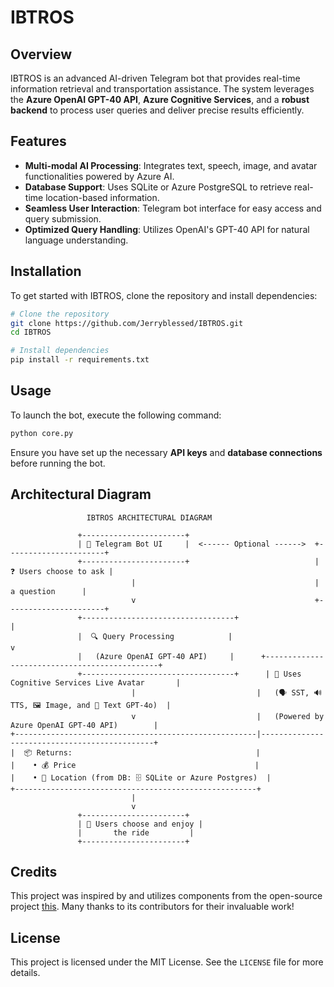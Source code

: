 # IBTROS

## Overview
IBTROS is an advanced AI-driven Telegram bot that provides real-time information retrieval and transportation assistance. The system leverages the **Azure OpenAI GPT-40 API**, **Azure Cognitive Services**, and a **robust backend** to process user queries and deliver precise results efficiently.

## Features
- **Multi-modal AI Processing**: Integrates text, speech, image, and avatar functionalities powered by Azure AI.
- **Database Support**: Uses SQLite or Azure PostgreSQL to retrieve real-time location-based information.
- **Seamless User Interaction**: Telegram bot interface for easy access and query submission.
- **Optimized Query Handling**: Utilizes OpenAI's GPT-40 API for natural language understanding.

## Installation
To get started with IBTROS, clone the repository and install dependencies:

```sh
# Clone the repository
git clone https://github.com/Jerryblessed/IBTROS.git
cd IBTROS

# Install dependencies
pip install -r requirements.txt
```

## Usage
To launch the bot, execute the following command:

```sh
python core.py
```

Ensure you have set up the necessary **API keys** and **database connections** before running the bot.

## Architectural Diagram
```
                 IBTROS ARCHITECTURAL DIAGRAM

               +-----------------------+
               | 🤖 Telegram Bot UI     |  <------ Optional ------>  +----------------------+
               +-----------------------+                            | ❓ Users choose to ask |
                           |                                        |      a question      |
                           v                                        +----------------------+
               +----------------------------------+                            |
               |  🔍 Query Processing            |                            v
               |   (Azure OpenAI GPT-40 API)     |      +----------------------------------------------+
               +----------------------------------+      | 🧠 Uses Cognitive Services Live Avatar       |
                           |                           |   (🗣️ SST, 🔊 TTS, 🖼️ Image, and 📜 Text GPT-4o)  |
                           v                           |   (Powered by Azure OpenAI GPT-40 API)        |
+------------------------------------------------------|----------------------------------------------+
|  📦 Returns:                                         |
|    • 💰 Price                                        |
|    • 📍 Location (from DB: 🗄️ SQLite or Azure Postgres)  |
+------------------------------------------------------+
                           |
                           v
               +-----------------------+
               | 🚗 Users choose and enjoy |
               |       the ride         |
               +-----------------------+
```

## Credits
This project was inspired by and utilizes components from the open-source project [this](https://github.com/Steffo99/greed). Many thanks to its contributors for their invaluable work!

## License
This project is licensed under the MIT License. See the `LICENSE` file for more details.

